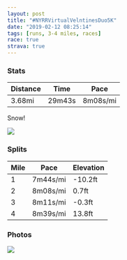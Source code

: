 ```yaml
---
layout: post
title: "#NYRRVirtualVelntinesDuo5K"
date: "2019-02-12 08:25:14"
tags: [runs, 3-4 miles, races]
race: true
strava: true
---
```


### Stats

| Distance | Time | Pace |
|----------|------|------|
|3.68mi|29m43s|8m08s/mi|

Snow!

<img src='https://maps.googleapis.com/maps/api/staticmap?maptype=roadmap&path=enc:cnxwF~nsbMmCxJhG~IMjDdp@~b@bXdHra@uChBtErRxA`LlElyAlE`BgQ`EgDTmExFqF|D`@`C}HjAf@xC_F&key=AIzaSyC1MId7bFpkLXNAaYhBSTb8jLyiSqzbDtM&size=800x800&markers=color:yellow|label:S|40.76274,-73.9968&markers=color:green|label:F|40.71895999999999,-74.00303000000001'>

### Splits

| Mile | Pace | Elevation |
|------|------|-----------|
|1|7m44s/mi|-10.2ft|
|2|8m08s/mi|0.7ft|
|3|8m11s/mi|-0.3ft|
|4|8m39s/mi|13.8ft|

### Photos
<img src='https://dgtzuqphqg23d.cloudfront.net/_So8SJI3K1l27QMiCwPos0kPib3zh0pjq5klbYPCEGA-576x768.jpg'>
